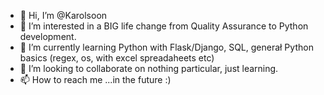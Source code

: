 - 👋 Hi, I’m @Karolsoon
- 👀 I’m interested in a BIG life change from Quality Assurance to Python development. 
- 🌱 I’m currently learning Python with Flask/Django, SQL, generał Python basics (regex, os, with excel spreadaheets etc)
- 💞️ I’m looking to collaborate on nothing particular, just learning.
- 📫 How to reach me ...in the future :)

